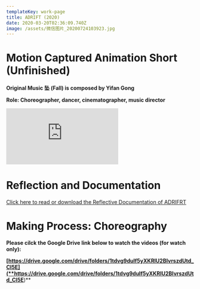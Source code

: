 ```yaml
---
templateKey: work-page
title: ADRIFT (2020)
date: 2020-03-20T02:36:09.740Z
image: /assets/微信图片_20200724103923.jpg
---
```

# Motion Captured Animation Short (Unfinished)

<div class="lines-1"></div>

**Original Music 坠 (Fall) is composed by Yifan Gong**

**Role: Choreographer, dancer, cinematographer, music director**

<div class="lines-1"></div>

<div class="video-container"><iframe src="https://www.youtube.com/embed/https://youtu.be/c24jw9bCYQM" class="video" frameborder="0" allow="accelerometer; autoplay; encrypted-media; gyroscope; picture-in-picture" allowfullscreen></iframe></div>

<div class="lines-1"></div>

# Reflection and Documentation

<div class="lines-1"></div>

[Click here to read or download the Reflective Documentation of ADRIFRT](/assets/reflection.pdf)

<div class="lines-1"></div>

# Making Process: Choreography

<div class="lines-1"></div>

**Please cilck the Google Drive link below to watch the videos (for watch only):**

**[https://drive.google.com/drive/folders/1tdvg9dulf5yXKRlU2BIvrszdUtd_CI5E](**https://drive.google.com/drive/folders/1tdvg9dulf5yXKRlU2BIvrszdUtd_CI5E**)**

<div class="lines-1"></div>